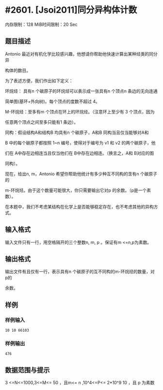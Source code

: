 # #2601. [Jsoi2011]同分异构体计数

内存限制：128 MiB时间限制：20 Sec

## 题目描述

Antonio 最近对有机化学比较感兴趣，他想请你帮助他快速计算出某种烃类的同分异

构体的数目。 

为了表述方便，我们作出如下定义： 

  环烷烃： 具有n 个碳原子的环烷烃可以表示成一张具有n 个顶点n 条边的无向连通

简单图(基环+外向树)。每个顶点的度数不超过 4。 

  M-环烷烃：至多有m 个顶点在环上的环烷烃。（注意环上至少有 3 个顶点，因为

任意两个顶点之间至多只能有1 条边）。 

 同构：假设结构A和结构B 均具有n 个碳原子，A和B 同构当且仅当能够对A和

B 中的每个碳原子都按照 1~n 编号，使得对于编号为 v1 和 v2 的两个碳原子，他

们在 A中存在边相连当且仅当他们在 B中存在边相连。（换言之，A和 B对应的图

同构）。 

现在，给出n, m，Antonio 希望你帮助他统计有多少种互不同构的含有n 个碳原子的

m-环烷烃。由于这个数量可能很大，你只需要输出它对p 的余数。（p是一个素数）。 

在本题中，我们不考虑某结构在化学上是否能够稳定存在，也不考虑其他的异构方式。

## 输入格式

输入文件只有一行，用空格隔开的三个整数n, m, p 。保证有m <=n,p为素数。

## 输出格式

输出文件有且仅有一行，表示具有n 个碳原子的互不同构的m-环烷烃的数量，对 p的

余数。

## 样例

### 样例输入

    
    10 10 66103
    

### 样例输出

    
    476
    
    

## 数据范围与提示

 3 <=N<=1000,3<=M<= 50 ，且m<= n ,10^4<=P<= 2*10^9 10 ，且 p 为素数 
